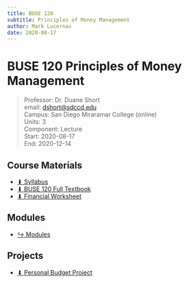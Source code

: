 ```yaml
---
title: BUSE 120
subtitle: Principles of Money Management
author: Mark Lucernas
date: 2020-08-17
---
```



# BUSE 120 Principles of Money Management
> Professor: Dr. Duane Short<br>
> email: dshort@sdccd.edu<br>
> Campus: San Diego Miraramar College (online)<br>
> Units: 3<br>
> Component: Lecture<br>
> Start: 2020-08-17<br>
> End: 2020-12-14<br>

## Course Materials

- [⬇ Syllabus](file:../../../files/fall-2020/BUSE-120/syllabus.pdf)
- [⬇ BUSE 120 Full Textbook](file:../../../files/fall-2020/BUSE-120/textbook_full.pdf)
- [⬇ Financial Worksheet](file:../../../files/fall-2020/BUSE-120/financial_worksheets.xlsx)

## Modules

- [↪ Modules](modules/index)

## Projects

- [⬇ Personal Budget Project](file:../../../files/fall-2020/BUSE-120/projects/personal_budget_project.pdf)

